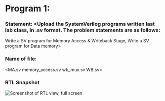# Program 1: 
### Statement: <Upload the SystemVerilog programs written last lab class, in .sv format. The problem statements are as follows:

Write a SV program for Memory Access & Writeback Stage,
Write a SV program for Data memory>

### Name of file:
<MA.sv
memory_access.sv
wb_mux.sv
WB.sv>

### RTL Snapshot
![Screenshot of RTL view, full screen](<MA.png, WB.png>)
